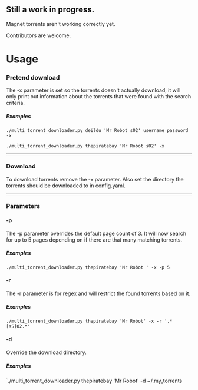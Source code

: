## Still a work in progress.

Magnet torrents aren't working correctly yet.

Contributors are welcome.

# Usage

### Pretend download

The -x parameter is set so the torrents doesn't actually download, it will only print out information about the torrents that were found with the search criteria.

##### Examples
`./multi_torrent_downloader.py deildu 'Mr Robot s02' username password -x`

`./multi_torrent_downloader.py thepiratebay 'Mr Robot s02' -x`

---

### Download

To download torrents remove the -x parameter. Also set the directory the torrents should be downloaded to in config.yaml.

---

### Parameters

#### -p
The -p parameter overrides the default page count of 3. It will now search for up to 5 pages depending on if there are that many matching torrents.
##### Examples
`./multi_torrent_downloader.py thepiratebay 'Mr Robot ' -x -p 5`

#### -r
The -r parameter is for regex and will restrict the found torrents based on it.
##### Examples
`./multi_torrent_downloader.py thepiratebay 'Mr Robot' -x -r '.*[sS]02.*'`

#### -d
Override the download directory.
##### Examples
`./multi_torrent_downloader.py thepiratebay 'Mr Robot' -d ~/.my_torrents
